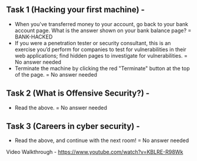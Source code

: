 ## Task 1 (Hacking your first machine) -
* When you've transferred money to your account, go back to your bank account page. What is the answer shown on your bank balance page?
 = BANK-HACKED
* If you were a penetration tester or security consultant, this is an exercise you’d perform for companies to test for vulnerabilities in their web applications; find hidden pages to investigate for vulnerabilities.
 = No answer needed
* Terminate the machine by clicking the red "Terminate" button at the top of the page.
 = No answer needed

## Task 2 (What is Offensive Security?) - 
* Read the above.
 = No answer needed

## Task 3 (Careers in cyber security) - 
* Read the above, and continue with the next room!
 = No answer needed

Video Walkthrough - https://www.youtube.com/watch?v=KBLRE-R98Wk